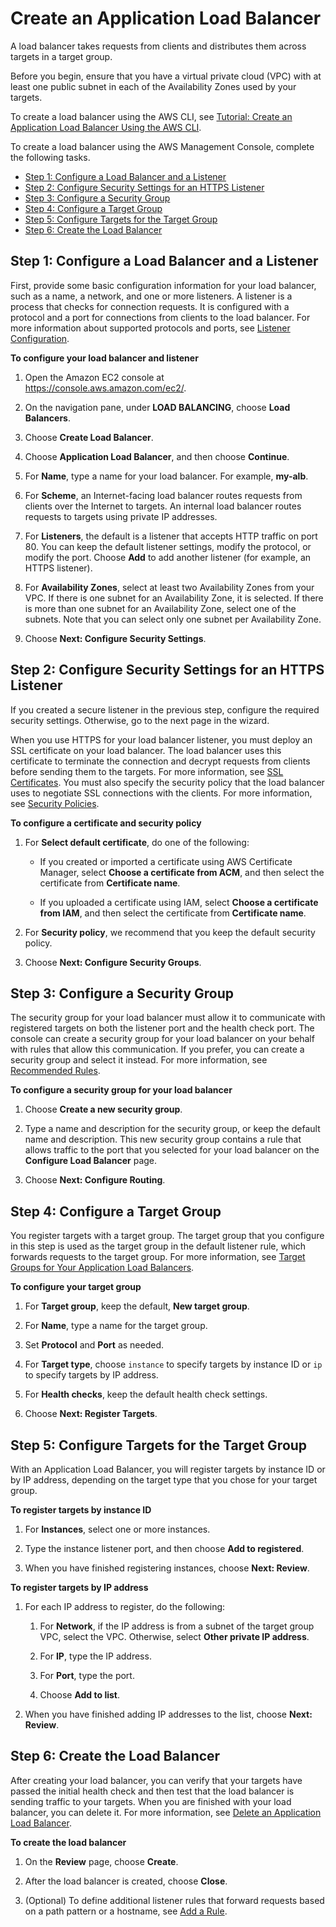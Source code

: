# Create an Application Load Balancer<a name="create-application-load-balancer"></a>

A load balancer takes requests from clients and distributes them across targets in a target group\.

Before you begin, ensure that you have a virtual private cloud \(VPC\) with at least one public subnet in each of the Availability Zones used by your targets\.

To create a load balancer using the AWS CLI, see [Tutorial: Create an Application Load Balancer Using the AWS CLI](tutorial-application-load-balancer-cli.md)\.

To create a load balancer using the AWS Management Console, complete the following tasks\.


+ [Step 1: Configure a Load Balancer and a Listener](#configure-load-balancer)
+ [Step 2: Configure Security Settings for an HTTPS Listener](#configure-security-settings)
+ [Step 3: Configure a Security Group](#configure-security-group)
+ [Step 4: Configure a Target Group](#configure-target-group)
+ [Step 5: Configure Targets for the Target Group](#select-targets)
+ [Step 6: Create the Load Balancer](#create-load-balancer)

## Step 1: Configure a Load Balancer and a Listener<a name="configure-load-balancer"></a>

First, provide some basic configuration information for your load balancer, such as a name, a network, and one or more listeners\. A listener is a process that checks for connection requests\. It is configured with a protocol and a port for connections from clients to the load balancer\. For more information about supported protocols and ports, see [Listener Configuration](load-balancer-listeners.md#listener-configuration)\.

**To configure your load balancer and listener**

1. Open the Amazon EC2 console at [https://console\.aws\.amazon\.com/ec2/](https://console.aws.amazon.com/ec2/)\.

1. On the navigation pane, under **LOAD BALANCING**, choose **Load Balancers**\.

1. Choose **Create Load Balancer**\.

1. Choose **Application Load Balancer**, and then choose **Continue**\.

1. For **Name**, type a name for your load balancer\. For example, **my\-alb**\.

1. For **Scheme**, an Internet\-facing load balancer routes requests from clients over the Internet to targets\. An internal load balancer routes requests to targets using private IP addresses\.

1. For **Listeners**, the default is a listener that accepts HTTP traffic on port 80\. You can keep the default listener settings, modify the protocol, or modify the port\. Choose **Add** to add another listener \(for example, an HTTPS listener\)\.

1. For **Availability Zones**, select at least two Availability Zones from your VPC\. If there is one subnet for an Availability Zone, it is selected\. If there is more than one subnet for an Availability Zone, select one of the subnets\. Note that you can select only one subnet per Availability Zone\.

1. Choose **Next: Configure Security Settings**\.

## Step 2: Configure Security Settings for an HTTPS Listener<a name="configure-security-settings"></a>

If you created a secure listener in the previous step, configure the required security settings\. Otherwise, go to the next page in the wizard\.

When you use HTTPS for your load balancer listener, you must deploy an SSL certificate on your load balancer\. The load balancer uses this certificate to terminate the connection and decrypt requests from clients before sending them to the targets\. For more information, see [SSL Certificates](create-https-listener.md#https-listener-certificates)\. You must also specify the security policy that the load balancer uses to negotiate SSL connections with the clients\. For more information, see [Security Policies](create-https-listener.md#describe-ssl-policies)\.

**To configure a certificate and security policy**

1. For **Select default certificate**, do one of the following:

   + If you created or imported a certificate using AWS Certificate Manager, select **Choose a certificate from ACM**, and then select the certificate from **Certificate name**\.

   + If you uploaded a certificate using IAM, select **Choose a certificate from IAM**, and then select the certificate from **Certificate name**\.

1. For **Security policy**, we recommend that you keep the default security policy\.

1. Choose **Next: Configure Security Groups**\.

## Step 3: Configure a Security Group<a name="configure-security-group"></a>

The security group for your load balancer must allow it to communicate with registered targets on both the listener port and the health check port\. The console can create a security group for your load balancer on your behalf with rules that allow this communication\. If you prefer, you can create a security group and select it instead\. For more information, see [Recommended Rules](load-balancer-update-security-groups.md#security-group-recommended-rules)\.

**To configure a security group for your load balancer**

1. Choose **Create a new security group**\.

1. Type a name and description for the security group, or keep the default name and description\. This new security group contains a rule that allows traffic to the port that you selected for your load balancer on the **Configure Load Balancer** page\.

1. Choose **Next: Configure Routing**\.

## Step 4: Configure a Target Group<a name="configure-target-group"></a>

You register targets with a target group\. The target group that you configure in this step is used as the target group in the default listener rule, which forwards requests to the target group\. For more information, see [Target Groups for Your Application Load Balancers](load-balancer-target-groups.md)\.

**To configure your target group**

1. For **Target group**, keep the default, **New target group**\.

1. For **Name**, type a name for the target group\.

1. Set **Protocol** and **Port** as needed\.

1. For **Target type**, choose `instance` to specify targets by instance ID or `ip` to specify targets by IP address\.

1. For **Health checks**, keep the default health check settings\.

1. Choose **Next: Register Targets**\.

## Step 5: Configure Targets for the Target Group<a name="select-targets"></a>

With an Application Load Balancer, you will register targets by instance ID or by IP address, depending on the target type that you chose for your target group\.

**To register targets by instance ID**

1. For **Instances**, select one or more instances\.

1. Type the instance listener port, and then choose **Add to registered**\.

1. When you have finished registering instances, choose **Next: Review**\.

**To register targets by IP address**

1. For each IP address to register, do the following:

   1. For **Network**, if the IP address is from a subnet of the target group VPC, select the VPC\. Otherwise, select **Other private IP address**\.

   1. For **IP**, type the IP address\.

   1. For **Port**, type the port\.

   1. Choose **Add to list**\.

1. When you have finished adding IP addresses to the list, choose **Next: Review**\.

## Step 6: Create the Load Balancer<a name="create-load-balancer"></a>

After creating your load balancer, you can verify that your targets have passed the initial health check and then test that the load balancer is sending traffic to your targets\. When you are finished with your load balancer, you can delete it\. For more information, see [Delete an Application Load Balancer](load-balancer-delete.md)\.

**To create the load balancer**

1. On the **Review** page, choose **Create**\.

1. After the load balancer is created, choose **Close**\.

1. \(Optional\) To define additional listener rules that forward requests based on a path pattern or a hostname, see [Add a Rule](listener-update-rules.md#add-rule)\.